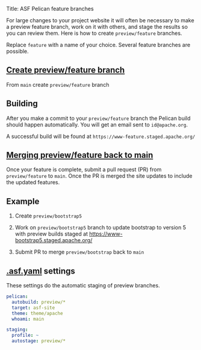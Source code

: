 Title: ASF Pelican feature branches

For large changes to your project website it will often be necessary to make a preview feature branch, work on it with others, and stage the results so you can review them. Here is how to create `preview/feature` branches.

Replace `feature` with a name of your choice. Several feature branches are possible.

## [Create preview/feature branch](https://docs.github.com/en/github/collaborating-with-issues-and-pull-requests/creating-and-deleting-branches-within-your-repository#creating-a-branch)

From `main` create `preview/feature` branch

## Building

After you make a commit to your `preview/feature` branch the Pelican build should happen automatically. You will get an email sent to `id@apache.org`.

A successful build will be found at `https://www-feature.staged.apache.org/`

## [Merging preview/feature back to main](https://docs.github.com/en/github/collaborating-with-issues-and-pull-requests/creating-a-pull-request#creating-the-pull-request)

Once your feature is complete, submit a pull request (PR) from `preview/feature` to `main`. Once the PR is merged the site updates to include the updated features.

## Example

1. Create `preview/bootstrap5`

2. Work on `preview/bootstrap5` branch to update bootstrap to version 5 with preview builds staged at https://www-bootstrap5.staged.apache.org/

3. Submit PR to merge `preview/bootstrap` back to `main`

## [.asf.yaml](../.asf.yaml) settings

These settings do the automatic staging of preview branches.

```yaml
pelican:
  autobuild: preview/*
  target: asf-site
  theme: theme/apache
  whoami: main

staging:
  profile: ~
  autostage: preview/*
```

